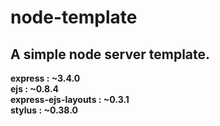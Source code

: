 node-template
=============

A simple node server template.
--------

**express 				: ~3.4.0**  
**ejs 					: ~0.8.4**  
**express-ejs-layouts 	: ~0.3.1**  
**stylus				: ~0.38.0**  